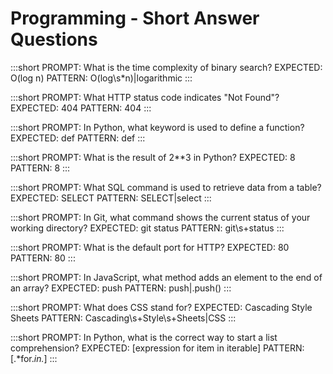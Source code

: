 # Programming - Short Answer Questions

:::short
PROMPT: What is the time complexity of binary search?
EXPECTED: O(log n)
PATTERN: O\(log\s*n\)|logarithmic
:::

:::short
PROMPT: What HTTP status code indicates "Not Found"?
EXPECTED: 404
PATTERN: 404
:::

:::short
PROMPT: In Python, what keyword is used to define a function?
EXPECTED: def
PATTERN: def
:::

:::short
PROMPT: What is the result of 2**3 in Python?
EXPECTED: 8
PATTERN: 8
:::

:::short
PROMPT: What SQL command is used to retrieve data from a table?
EXPECTED: SELECT
PATTERN: SELECT|select
:::

:::short
PROMPT: In Git, what command shows the current status of your working directory?
EXPECTED: git status
PATTERN: git\s+status
:::

:::short
PROMPT: What is the default port for HTTP?
EXPECTED: 80
PATTERN: 80
:::

:::short
PROMPT: In JavaScript, what method adds an element to the end of an array?
EXPECTED: push
PATTERN: push|\.push\(\)
:::

:::short
PROMPT: What does CSS stand for?
EXPECTED: Cascading Style Sheets
PATTERN: Cascading\s+Style\s+Sheets|CSS
:::

:::short
PROMPT: In Python, what is the correct way to start a list comprehension?
EXPECTED: [expression for item in iterable]
PATTERN: \[.*for.*in.*\]
:::
